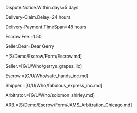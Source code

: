 Dispute.Notice.Within.days=5 days

Delivery-Claim.Delay=24 hours

Delivery-Payment.TimeSpan=48 hours

Escrow.Fee.$=$1.50

Seller.Dear=Dear Gerry

=[S/Demo/Escrow/Form/Escrow.md]

Seller.=[G/U/Who/gerrys_grapes_llc]

Escrow.=[G/U/Who/safe_hands_inc.md]

Shipper.=[G/U/Who/fabulous_express_inc.md]

Arbitrator.=[G/U/Who/solomon_shirley.md]

ARB.=[S/Demo/Escrow/Form/JAMS_Arbitration_Chicago.md]